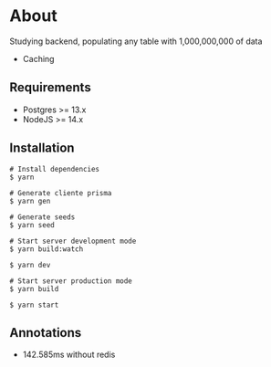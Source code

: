 # About

Studying backend, populating any table with 1,000,000,000 of data

- Caching

## Requirements

- Postgres >= 13.x
- NodeJS >= 14.x

## Installation

```shell
# Install dependencies
$ yarn

# Generate cliente prisma
$ yarn gen

# Generate seeds
$ yarn seed

# Start server development mode
$ yarn build:watch

$ yarn dev

# Start server production mode
$ yarn build

$ yarn start
```

## Annotations

- 142.585ms without redis
